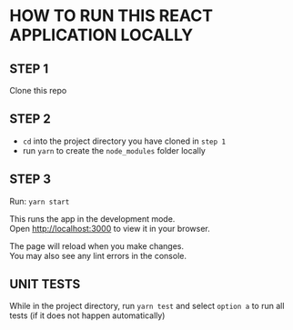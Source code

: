 # HOW TO RUN THIS REACT APPLICATION LOCALLY

## STEP 1
Clone this repo

## STEP 2

- `cd` into the project directory you have cloned in `step 1` 
- run `yarn` to create the `node_modules` folder locally

## STEP 3

Run: `yarn start`

This runs the app in the development mode.\
Open [http://localhost:3000](http://localhost:3000) to view it in your browser.

The page will reload when you make changes.\
You may also see any lint errors in the console.

## UNIT TESTS
While in the project directory, run `yarn test` and select `option a` to run all tests (if it does not happen automatically)

